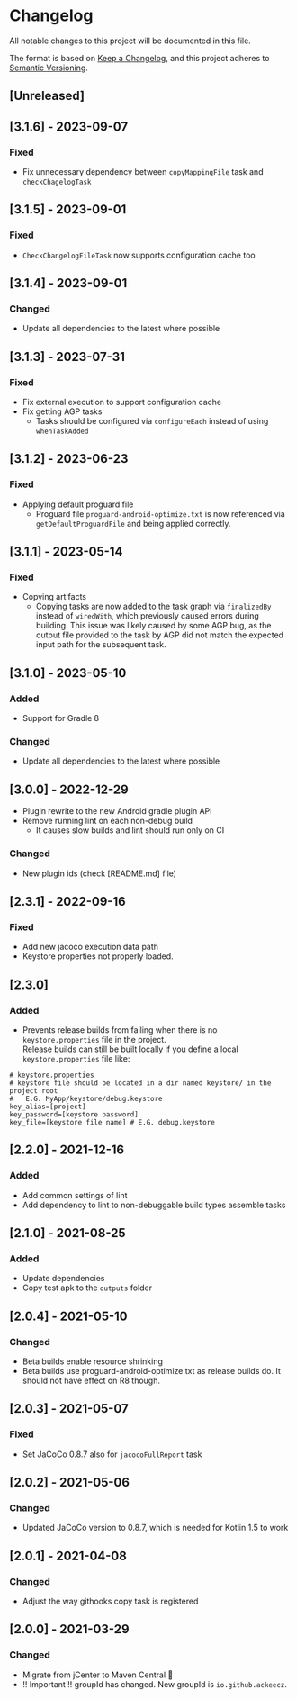 # Changelog

All notable changes to this project will be documented in this file.

The format is based on [Keep a Changelog](https://keepachangelog.com/en/1.0.0/), and this project adheres
to [Semantic Versioning](https://semver.org/spec/v2.0.0.html).

## [Unreleased]

## [3.1.6] - 2023-09-07

### Fixed

- Fix unnecessary dependency between `copyMappingFile` task and `checkChagelogTask`

## [3.1.5] - 2023-09-01

### Fixed

- `CheckChangelogFileTask` now supports configuration cache too

## [3.1.4] - 2023-09-01

### Changed

- Update all dependencies to the latest where possible

## [3.1.3] - 2023-07-31

### Fixed

- Fix external execution to support configuration cache
- Fix getting AGP tasks
  - Tasks should be configured via `configureEach` instead of using `whenTaskAdded`

## [3.1.2] - 2023-06-23

### Fixed
- Applying default proguard file
  - Proguard file `proguard-android-optimize.txt` is now referenced via `getDefaultProguardFile`
    and being applied correctly.

## [3.1.1] - 2023-05-14

### Fixed
- Copying artifacts
  - Copying tasks are now added to the task graph via `finalizedBy` instead of `wiredWith`, 
    which previously caused errors during building. This issue was likely caused 
    by some AGP bug, as the output file provided to the task by AGP did not match 
    the expected input path for the subsequent task.

## [3.1.0] - 2023-05-10

### Added
- Support for Gradle 8

### Changed
- Update all dependencies to the latest where possible

## [3.0.0] - 2022-12-29
- Plugin rewrite to the new Android gradle plugin API
- Remove running lint on each non-debug build
  - It causes slow builds and lint should run only on CI

### Changed
- New plugin ids (check [README.md] file)

## [2.3.1] - 2022-09-16

### Fixed
- Add new jacoco execution data path 
- Keystore properties not properly loaded.

## [2.3.0]

### Added

- Prevents release builds from failing when there is no `keystore.properties` file in the project.  
Release builds can still be built locally if you define a local `keystore.properties` file like:  
```
# keystore.properties
# keystore file should be located in a dir named keystore/ in the project root
#   E.G. MyApp/keystore/debug.keystore
key_alias=[project]
key_password=[keystore password]
key_file=[keystore file name] # E.G. debug.keystore
```

## [2.2.0] - 2021-12-16

### Added

- Add common settings of lint
- Add dependency to lint to non-debuggable build types assemble tasks

## [2.1.0] - 2021-08-25

### Added

- Update dependencies
- Copy test apk to the `outputs` folder

## [2.0.4] - 2021-05-10

### Changed

- Beta builds enable resource shrinking
- Beta builds use proguard-android-optimize.txt as release builds do. It should not have effect on R8 though.

## [2.0.3] - 2021-05-07
### Fixed
- Set JaCoCo 0.8.7 also for `jacocoFullReport` task

## [2.0.2] - 2021-05-06
### Changed
- Updated JaCoCo version to 0.8.7, which is needed for Kotlin 1.5 to work

## [2.0.1] - 2021-04-08
### Changed
- Adjust the way githooks copy task is registered

## [2.0.0] - 2021-03-29
### Changed
- Migrate from jCenter to Maven Central 🎉
- ‼️ Important ‼️ groupId has changed. New groupId is `io.github.ackeecz`.
